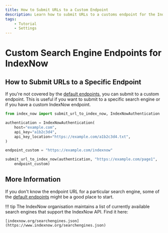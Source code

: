 ```yaml
---
title: How to Submit URLs to a Custom Endpoint
description: Learn how to submit URLs to a customs endpoint for the IndexNow API. Includes code examples for beginners and advanced users.
tags:
    - Tutorial
    - Settings
---
```


# Custom Search Engine Endpoints for IndexNow
## How to Submit URLs to a Specific Endpoint
If you're not covered by the [default endpoints](default-endpoints.md), you can submit to a custom endpoint. This is useful if you want to submit to a specific search engine or if you have a custom IndexNow endpoint.

```python linenums="1" hl_lines="9-13"
from index_now import submit_url_to_index_now, IndexNowAuthentication

authentication = IndexNowAuthentication(
    host="example.com",
    api_key="a1b2c3d4",
    api_key_location="https://example.com/a1b2c3d4.txt",
)

endpoint_custom = "https://example.com/indexnow"

submit_url_to_index_now(authentication, "https://example.com/page1",
    endpoint_custom)
```

## More Information
If you don't know the endpoint URL for a particular search engine, some of the [default endpoints](default-endpoints.md) might be a good place to start.

!!! tip
    The IndexNow organisation maintains a list of currently available search engines that support the IndexNow API. Find it here:

    [indexnow.org/searchengines.json](https://www.indexnow.org/searchengines.json)
